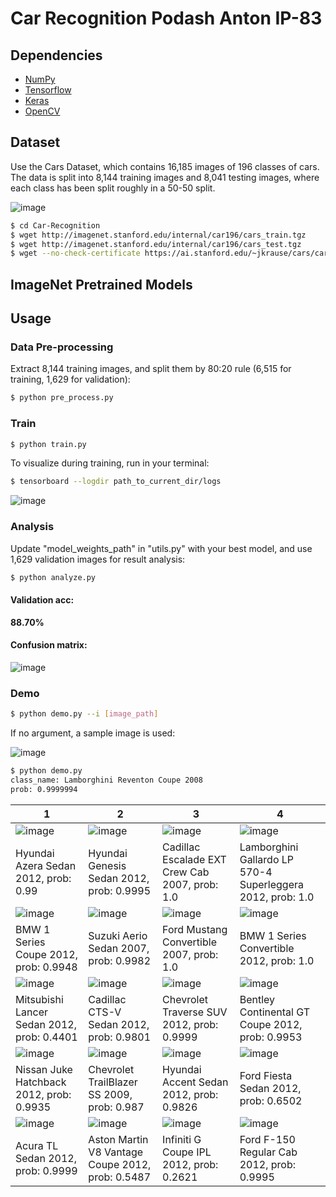 # Car Recognition Podash Anton IP-83

## Dependencies

- [NumPy](http://docs.scipy.org/doc/numpy-1.10.1/user/install.html)
- [Tensorflow](https://www.tensorflow.org/versions/r0.8/get_started/os_setup.html)
- [Keras](https://keras.io/#installation)
- [OpenCV](https://opencv-python-tutroals.readthedocs.io/en/latest/)

## Dataset

Use the Cars Dataset, which contains 16,185 images of 196 classes of cars. The data is split into 8,144 training images and 8,041 testing images, where each class has been split roughly in a 50-50 split.

 ![image](https://github.com/podash/Car-Recognition/images/random.jpg)


```bash
$ cd Car-Recognition
$ wget http://imagenet.stanford.edu/internal/car196/cars_train.tgz
$ wget http://imagenet.stanford.edu/internal/car196/cars_test.tgz
$ wget --no-check-certificate https://ai.stanford.edu/~jkrause/cars/car_devkit.tgz
```

## ImageNet Pretrained Models

## Usage

### Data Pre-processing
Extract 8,144 training images, and split them by 80:20 rule (6,515 for training, 1,629 for validation):
```bash
$ python pre_process.py
```

### Train
```bash
$ python train.py
```

To visualize during training, run in your terminal:
```bash
$ tensorboard --logdir path_to_current_dir/logs
```

 ![image](https://github.com/podash/Car-Recognition/images/train.jpg)

### Analysis
Update "model_weights_path" in "utils.py" with your best model, and use 1,629 validation images for result analysis:
```bash
$ python analyze.py
```

#### Validation acc:
**88.70%**

#### Confusion matrix:

 ![image](https://github.com/podash/Car-Recognition/images/confusion_matrix.jpg)


### Demo

```bash
$ python demo.py --i [image_path]
```
If no argument, a sample image is used:

 ![image](https://github.com/podash/Car-Recognition/images/samples/07647.jpg)

```bash
$ python demo.py
class_name: Lamborghini Reventon Coupe 2008
prob: 0.9999994
```

1 | 2 | 3 | 4 |
|---|---|---|---|
|![image](https://github.com/podash/Car-Recognition/images/0_out.png)  | ![image](https://github.com/podash/Car-Recognition/images/1_out.png) | ![image](https://github.com/podash/Car-Recognition/images/2_out.png)|![image](https://github.com/podash/Car-Recognition/images/3_out.png) |
|Hyundai Azera Sedan 2012, prob: 0.99|Hyundai Genesis Sedan 2012, prob: 0.9995|Cadillac Escalade EXT Crew Cab 2007, prob: 1.0|Lamborghini Gallardo LP 570-4 Superleggera 2012, prob: 1.0|
|![image](https://github.com/podash/Car-Recognition/images/4_out.png)  | ![image](https://github.com/podash/Car-Recognition/images/5_out.png) | ![image](https://github.com/podash/Car-Recognition/images/6_out.png)|![image](https://github.com/podash/Car-Recognition/images/7_out.png) |
|BMW 1 Series Coupe 2012, prob: 0.9948|Suzuki Aerio Sedan 2007, prob: 0.9982|Ford Mustang Convertible 2007, prob: 1.0|BMW 1 Series Convertible 2012, prob: 1.0|
|![image](https://github.com/podash/Car-Recognition/images/8_out.png)  | ![image](https://github.com/podash/Car-Recognition/images/9_out.png) | ![image](https://github.com/podash/Car-Recognition/images/10_out.png)|![image](https://github.com/podash/Car-Recognition/images/11_out.png)|
|Mitsubishi Lancer Sedan 2012, prob: 0.4401|Cadillac CTS-V Sedan 2012, prob: 0.9801|Chevrolet Traverse SUV 2012, prob: 0.9999|Bentley Continental GT Coupe 2012, prob: 0.9953|
|![image](https://github.com/podash/Car-Recognition/images/12_out.png) | ![image](https://github.com/podash/Car-Recognition/images/13_out.png)| ![image](https://github.com/podash/Car-Recognition/images/14_out.png)|![image](https://github.com/podash/Car-Recognition/images/15_out.png)|
|Nissan Juke Hatchback 2012, prob: 0.9935|Chevrolet TrailBlazer SS 2009, prob: 0.987|Hyundai Accent Sedan 2012, prob: 0.9826|Ford Fiesta Sedan 2012, prob: 0.6502|
|![image](https://github.com/podash/Car-Recognition/images/16_out.png) | ![image](https://github.com/podash/Car-Recognition/images/17_out.png)|![image](https://github.com/podash/Car-Recognition/images/18_out.png) | ![image](https://github.com/podash/Car-Recognition/images/19_out.png)|
|Acura TL Sedan 2012, prob: 0.9999|Aston Martin V8 Vantage Coupe 2012, prob: 0.5487|Infiniti G Coupe IPL 2012, prob: 0.2621|Ford F-150 Regular Cab 2012, prob: 0.9995|
